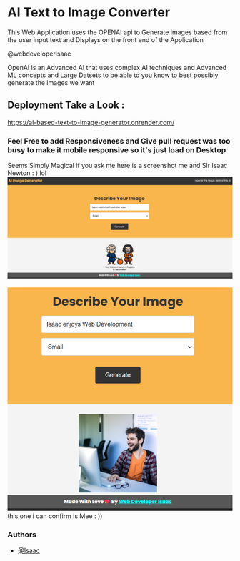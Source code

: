 
# AI Text to Image Converter

This Web Application uses the OPENAI api to Generate
images based from the user input text and Displays on the 
front end of the Application

@webdeveloperisaac

OpenAI is an Advanced AI that uses complex AI techniques 
and Advanced ML concepts and Large Datsets to be able to you know 
to best possibly generate the images we want 

## Deployment Take a Look :
https://ai-based-text-to-image-generator.onrender.com/ 

### Feel Free to add Responsiveness and Give pull request was too busy to make it mobile responsive so it's just load on Desktop

Seems Simply Magical if you ask me here is a screenshot
me and Sir Isaac Newton : ) lol<br/>
<img src="./images/ss.png"/>
</br>
</br>
<img src="./images/isaacweb.png"/>
this one i can confirm is Mee : ))
### Authors

- [@Isaac](https://www.github.com/webdeveloperisaac)

